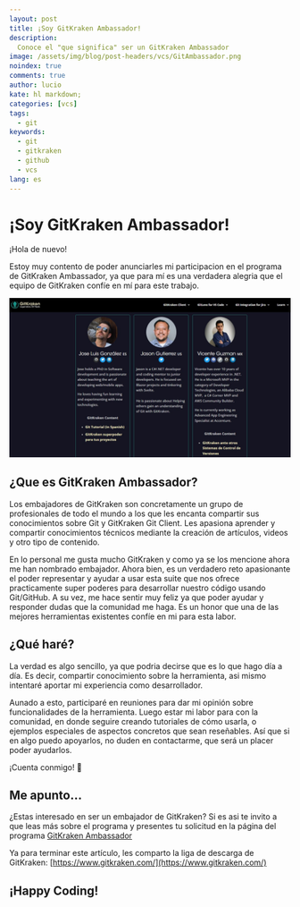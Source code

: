 ```yaml
---
layout: post
title: ¡Soy GitKraken Ambassador!
description:
  Conoce el "que significa" ser un GitKraken Ambassador
image: /assets/img/blog/post-headers/vcs/GitAmbassador.png
noindex: true
comments: true
author: lucio
kate: hl markdown;
categories: [vcs]
tags:
  - git
keywords:
  - git
  - gitkraken
  - github
  - vcs
lang: es
---
```


# ¡Soy GitKraken Ambassador!

¡Hola de nuevo!

Estoy muy contento de poder anunciarles mi participacion en el programa de GitKraken Ambassador, ya que para mí es una verdadera alegria que el equipo de GitKraken confíe en mí para este trabajo.

![image](/assets/img/blog/tutorials/VGGLGitKraken.jpg)

## ¿Que es GitKraken Ambassador?
Los embajadores de GitKraken son concretamente un grupo de profesionales de todo el mundo a los que les encanta compartir sus conocimientos sobre Git y GitKraken Git Client. Les apasiona aprender y compartir conocimientos técnicos mediante la creación de artículos, videos y otro tipo de contenido.

En lo personal me gusta mucho GitKraken y como ya se los mencione ahora me han nombrado embajador. Ahora bien, es un verdadero reto apasionante el poder representar y ayudar a usar esta suite que nos ofrece practicamente super poderes para desarrollar nuestro código usando Git/GitHub. A su vez, me hace sentir muy feliz ya que poder ayudar y responder dudas que la comunidad me haga. Es un honor que una de las mejores herramientas existentes confíe en mi para esta labor.

## ¿Qué haré?
La verdad es algo sencillo, ya que podria decirse que es lo que hago día a día. Es decir, compartir conocimiento sobre la herramienta, asi mismo intentaré aportar mi experiencia como desarrollador. 

Aunado a esto, participaré en reuniones para dar mi opinión sobre funcionalidades de la herramienta. Luego estar mi labor para con la comunidad, en donde seguire creando tutoriales de cómo usarla, o ejemplos especiales de aspectos concretos que sean reseñables. Así que si en algo puedo apoyarlos, no duden en contactarme, que será un placer poder ayudarlos. 

¡Cuenta conmigo! 💪

## Me apunto...
¿Estas interesado en ser un embajador de GitKraken? Si es asi te invito a que leas más sobre el programa y presentes tu solicitud en la página del programa [GitKraken Ambassador](https://www.gitkraken.com/ambassador)

Ya para terminar este artículo, les comparto la liga de descarga de GitKraken:
[https://www.gitkraken.com/](https://www.gitkraken.com/)

## ¡Happy Coding! 


 
